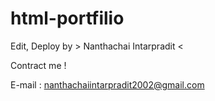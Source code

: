 # html-portfilio

Edit, Deploy by > Nanthachai Intarpradit <

Contract me !

E-mail : nanthachaiintarpradit2002@gmail.com
